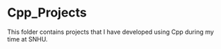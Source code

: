 # Cpp_Projects

This folder contains projects that I have developed using Cpp during my time at SNHU.
